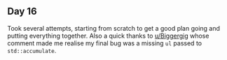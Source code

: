 ## Day 16

Took several attempts, starting from scratch to get a good plan going and putting everything together. Also a quick thanks to [u/Biggergig](https://www.reddit.com/r/adventofcode/comments/rhj2hm/comment/hor5w5u/?utm_source=share&utm_medium=web2x&context=3) whose comment made me realise my final bug was a missing `ul` passed to `std::accumulate`.